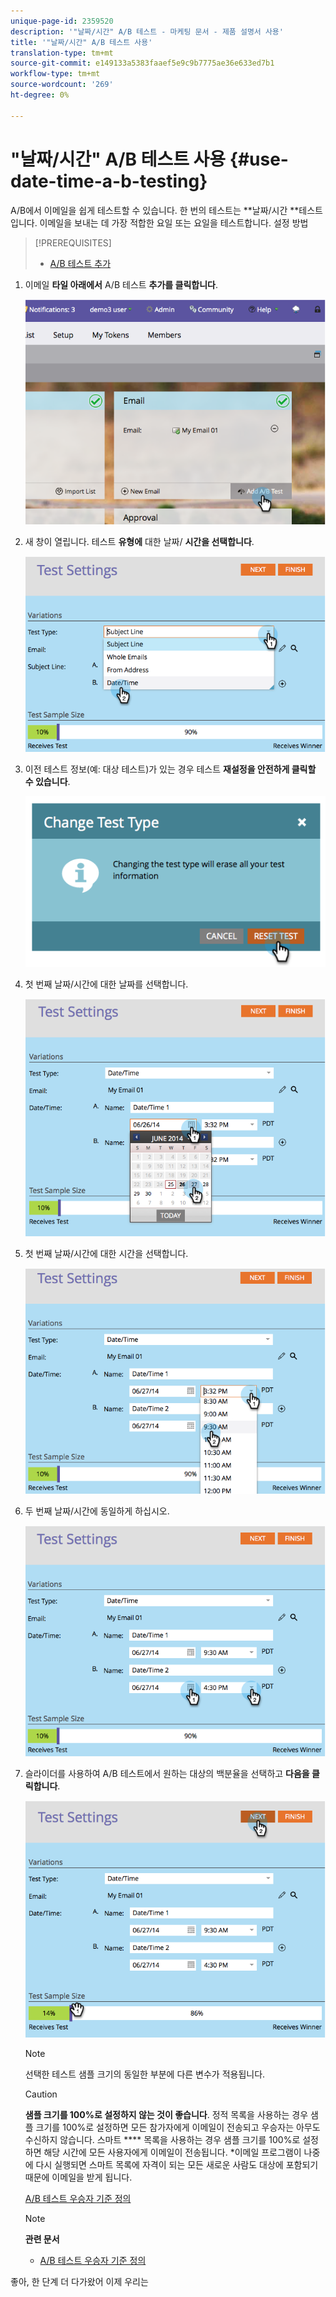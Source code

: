 ```yaml
---
unique-page-id: 2359520
description: '"날짜/시간" A/B 테스트 - 마케팅 문서 - 제품 설명서 사용'
title: '"날짜/시간" A/B 테스트 사용'
translation-type: tm+mt
source-git-commit: e149133a5383faaef5e9c9b7775ae36e633ed7b1
workflow-type: tm+mt
source-wordcount: '269'
ht-degree: 0%

---
```



# &quot;날짜/시간&quot; A/B 테스트 사용 {#use-date-time-a-b-testing}

A/B에서 이메일을 쉽게 테스트할 수 있습니다. 한 번의 테스트는 **날짜/시간 **테스트입니다. 이메일을 보내는 데 가장 적합한 요일 또는 요일을 테스트합니다. 설정 방법

>[!PREREQUISITES]
>
>* [A/B 테스트 추가](add-an-a-b-test.md)

>



1. 이메일 **타일 아래에서** A/B 테스트 **추가를 클릭합니다**.

   ![](assets/image2014-9-12-15-3a41-3a3.png)

1. 새 창이 열립니다. 테스트 **유형에** 대한 날짜/ **시간을 선택합니다**.

   ![](assets/image2014-9-12-15-3a41-3a12.png)

1. 이전 테스트 정보(예: 대상 테스트)가 있는 경우 테스트 **재설정을 안전하게 클릭할 수 있습니다**.

   ![](assets/image2014-9-12-15-3a41-3a19.png)

1. 첫 번째 날짜/시간에 대한 날짜를 선택합니다.

   ![](assets/image2014-9-12-15-3a41-3a26.png)

1. 첫 번째 날짜/시간에 대한 시간을 선택합니다.

   ![](assets/image2014-9-12-15-3a41-3a33.png)

1. 두 번째 날짜/시간에 동일하게 하십시오.

   ![](assets/image2014-9-12-15-3a41-3a40.png)

1. 슬라이더를 사용하여 A/B 테스트에서 원하는 대상의 백분율을 선택하고 **다음을 클릭합니다**.

   ![](assets/image2014-9-12-15-3a41-3a53.png)

   >[!NOTE]
   >
   >선택한 테스트 샘플 크기의 동일한 부분에 다른 변수가 적용됩니다.

   >[!CAUTION]
   >
   >**샘플 크기를 100%로 설정하지 않는 것이 좋습니다**. 정적 목록을 사용하는 경우 샘플 크기를 100%로 설정하면 모든 참가자에게 이메일이 전송되고 우승자는 아무도 수신하지 않습니다. 스마트 **** 목록을 사용하는 경우 샘플 크기를 100%로 설정하면 해당 시간에 모든 사용자에게 이메일이 전송됩니다. *이메일 프로그램이 나중에 다시 실행되면 스마트 목록에 자격이 되는 모든 새로운 사람도 대상에 포함되기 때문에 이메일을 받게 됩니다.

   [A/B 테스트 우승자 기준 정의](define-the-a-b-test-winner-criteria.md)

   >[!NOTE]
   >
   >**관련 문서**
   >
   >    
   >    
   >    * [A/B 테스트 우승자 기준 정의](define-the-a-b-test-winner-criteria.md)


좋아, 한 단계 더 다가왔어 이제 우리는